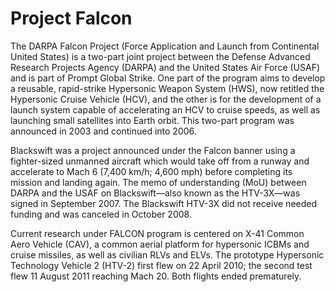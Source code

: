 # Project Falcon

The DARPA Falcon Project (Force Application and Launch from Continental United States) is a two-part joint project between the Defense Advanced Research Projects Agency (DARPA) and the United States Air Force (USAF) and is part of Prompt Global Strike. One part of the program aims to develop a reusable, rapid-strike Hypersonic Weapon System (HWS), now retitled the Hypersonic Cruise Vehicle (HCV), and the other is for the development of a launch system capable of accelerating an HCV to cruise speeds, as well as launching small satellites into Earth orbit. This two-part program was announced in 2003 and continued into 2006.

Blackswift was a project announced under the Falcon banner using a fighter-sized unmanned aircraft which would take off from a runway and accelerate to Mach 6 (7,400 km/h; 4,600 mph) before completing its mission and landing again. The memo of understanding (MoU) between DARPA and the USAF on Blackswift—also known as the HTV-3X—was signed in September 2007. The Blackswift HTV-3X did not receive needed funding and was canceled in October 2008.

Current research under FALCON program is centered on X-41 Common Aero Vehicle (CAV), a common aerial platform for hypersonic ICBMs and cruise missiles, as well as civilian RLVs and ELVs. The prototype Hypersonic Technology Vehicle 2 (HTV-2) first flew on 22 April 2010; the second test flew 11 August 2011 reaching Mach 20. Both flights ended prematurely.
